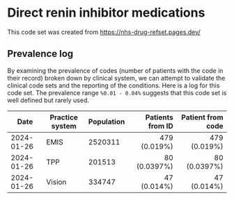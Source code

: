 # Direct renin inhibitor medications

This code set was created from https://nhs-drug-refset.pages.dev/

## Prevalence log

By examining the prevalence of codes (number of patients with the code in their record) broken down by clinical system, we can attempt to validate the clinical code sets and the reporting of the conditions. Here is a log for this code set. The prevalence range `%0.01 - 0.04%` suggests that this code set is well defined but rarely used.

| Date       | Practice system | Population | Patients from ID | Patient from code |
| ---------- | --------------- | ---------- | ---------------: | ----------------: |
| 2024-01-26 | EMIS | 2520311 | 479 (0.019%) | 479 (0.019%) | 
| 2024-01-26 | TPP | 201513 | 80 (0.0397%) | 80 (0.0397%) | 
| 2024-01-26 | Vision | 334747 | 47 (0.014%) | 47 (0.014%) | 